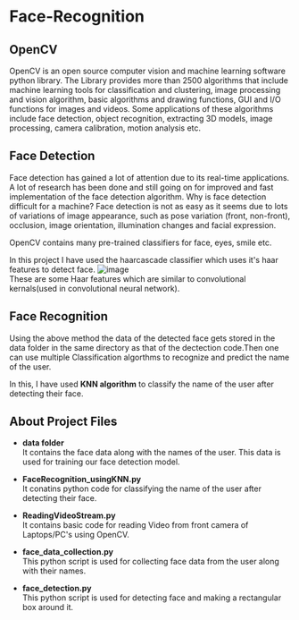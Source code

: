 # Face-Recognition

## OpenCV
OpenCV is an open source computer vision and machine learning software python library.
The Library provides more than 2500 algorithms that include machine learning tools for classification and clustering, image processing and vision algorithm, basic algorithms and drawing functions, GUI and I/O functions for images and videos. Some applications of these algorithms include face detection, object recognition, extracting 3D models, image processing, camera calibration, motion analysis etc.

## Face Detection
Face detection has gained a lot of attention due to its real-time applications. A lot of research has been done and still going on for improved and fast implementation of the face detection algorithm. Why is face detection difficult for a machine? Face detection is not as easy as it seems due to lots of variations of image appearance, such as pose variation (front, non-front), occlusion, image orientation, illumination changes and facial expression.

OpenCV contains many pre-trained classifiers for face, eyes, smile etc.

In this project I have used the haarcascade classifier which uses it's haar features to detect face.
![image](https://user-images.githubusercontent.com/41102775/61474351-1e540980-a9a6-11e9-852a-98b8f7fd9197.png)  
These are some Haar features which are similar to convolutional kernals(used in convolutional neural network).


## Face Recognition
Using the above method the data of the detected face gets stored in the data folder in the same directory as that of the dectection code.Then one can use multiple Classification algorthms to recognize and predict the name of the user.

In this, I have used <b>KNN algorithm</b> to classify the name of the user after detecting their face.

## About Project Files
- **data folder**  
It contains the face data along with the names of the user. This data is used for training our face detection model.

- **FaceRecognition_usingKNN.py**  
It conatins python code for classifying the name of the user after detecting their face.

- **ReadingVideoStream.py**  
It contains basic code for reading Video from front camera of Laptops/PC's using OpenCV.

- **face_data_collection.py**  
This python script is used for collecting face data from the user along with their names.

- **face_detection.py**  
This python script is used for detecting face and making a rectangular box around it.

